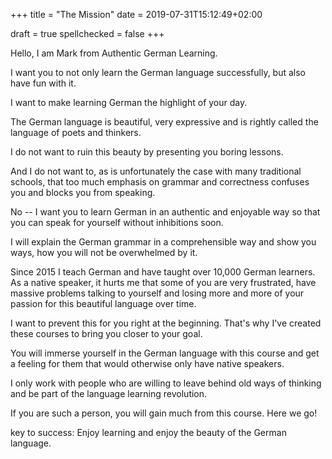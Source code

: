 +++
title = "The Mission"
date = 2019-07-31T15:12:49+02:00

draft = true
spellchecked = false
+++

Hello, I am Mark from Authentic German Learning.

I want you to not only learn the German language successfully, but also have fun with it.

I want to make learning German the highlight of your day.

The German language is beautiful, very expressive and is rightly called the language of poets and thinkers.

I do not want to ruin this beauty by presenting you boring lessons.

And I do not want to, as is unfortunately the case with many traditional schools, that too much emphasis on grammar and correctness confuses you and blocks you from speaking.

No -- I want you to learn German in an authentic and enjoyable way so that you can speak for yourself without inhibitions soon.

I will explain the German grammar in a comprehensible way and show you ways, how you will not be overwhelmed by it.

Since 2015 I teach German and have taught over 10,000 German learners. As a native speaker, it hurts me that some of you are very frustrated, have massive problems talking to yourself and losing more and more of your passion for this beautiful language over time.

I want to prevent this for you right at the beginning. That's why I've created these courses to bring you closer to your goal.

You will immerse yourself in the German language with this course and get a feeling for them that would otherwise only have native speakers.

I only work with people who are willing to leave behind old ways of thinking and be part of the language learning revolution.

If you are such a person, you will gain much from this course.
Here we go!

<!-- # key --> key to success: Enjoy learning and enjoy the beauty of the German language.



